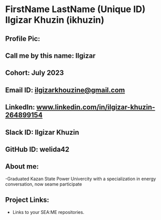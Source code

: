 # FirstName LastName (Unique ID) Ilgizar Khuzin (ikhuzin)
## Profile Pic: 
## Call me by this name: Ilgizar
## Cohort: July 2023
## Email ID: ilgizarkhouzine@gmail.com
## LinkedIn: www.linkedin.com/in/ilgizar-khuzin-264899154
## Slack ID: Ilgizar Khuzin
## GitHub ID: welida42
## About me: 
-Graduated Kazan State Power Univercity with a specialization in energy conversation, now seame participate
## Project Links:
- Links to your SEA:ME repositories.
